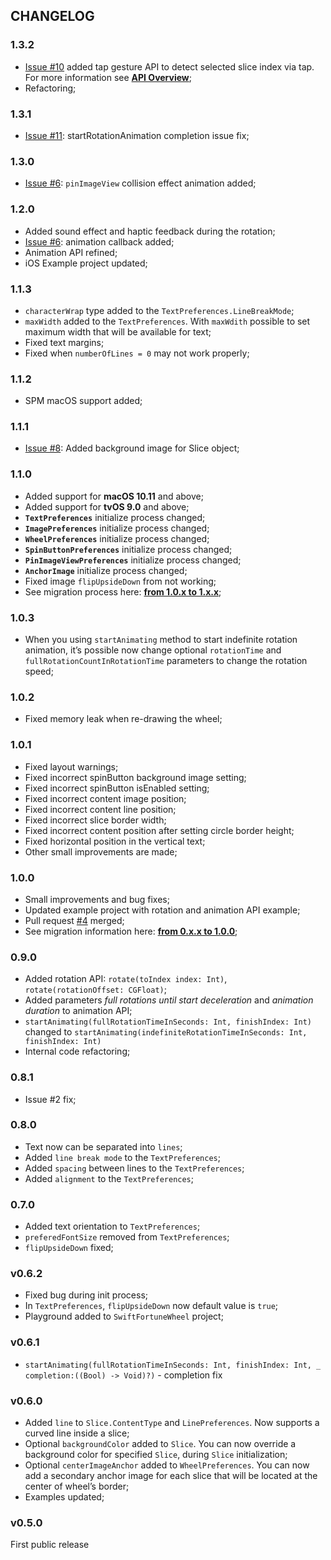 ## CHANGELOG

### 1.3.2
- [Issue #10](https://github.com/sh-khashimov/SwiftFortuneWheel/issues/10) added tap gesture API to detect selected slice index via tap. For more information see [**API Overview**](API_Overview.md);
- Refactoring;

### 1.3.1
- [Issue #11](https://github.com/sh-khashimov/SwiftFortuneWheel/issues/11): startRotationAnimation completion issue fix;

### 1.3.0
- [Issue #6](https://github.com/sh-khashimov/SwiftFortuneWheel/issues/6): `pinImageView` collision effect animation added;

### 1.2.0

- Added sound effect and haptic feedback during the rotation;
- [Issue #6](https://github.com/sh-khashimov/SwiftFortuneWheel/issues/6): animation callback added;
- Animation API refined;
- iOS Example project updated; 

### 1.1.3

- `characterWrap` type added to the `TextPreferences.LineBreakMode`;
- `maxWidth` added to the `TextPreferences`. With `maxWdith` possible to set maximum width that will be available for text;
- Fixed text margins;
- Fixed when `numberOfLines = 0` may not work properly;

### 1.1.2

- SPM macOS support added;

### 1.1.1
- [Issue #8](https://github.com/sh-khashimov/SwiftFortuneWheel/issues/8): Added background image for Slice object;

### 1.1.0

- Added support for **macOS 10.11** and above;
- Added support for **tvOS 9.0** and above;
- **`TextPreferences`** initialize process changed;
- **`ImagePreferences`** initialize process changed;
- **`WheelPreferences`** initialize process changed;
- **`SpinButtonPreferences`** initialize process changed;
- **`PinImageViewPreferences`** initialize process changed;
- **`AnchorImage`** initialize process changed;
- Fixed image `flipUpsideDown` from not working;
- See migration process here: [**from 1.0.x to 1.x.x**](Migrations/Migration_1_to_1.x.md);

### 1.0.3

- When you using `startAnimating` method to start indefinite rotation animation, it’s possible now change optional `rotationTime` and `fullRotationCountInRotationTime` parameters to change the rotation speed;

### 1.0.2

- Fixed memory leak when re-drawing the wheel;

### 1.0.1

- Fixed layout warnings;
- Fixed incorrect spinButton background image setting;
- Fixed incorrect spinButton isEnabled setting;
- Fixed incorrect content image position;
- Fixed incorrect content line position;
- Fixed incorrect slice border width;
- Fixed incorrect content position after setting circle border height;
- Fixed horizontal position in the vertical text;
- Other small improvements are made;

### 1.0.0

- Small improvements and bug fixes;
- Updated example project with rotation and animation API example;
- Pull request [#4](https://github.com/sh-khashimov/SwiftFortuneWheel/pull/4) merged;
- See migration information here: [**from 0.x.x to 1.0.0**](Migrations/Migration_0_to_1.md);

### 0.9.0
- Added rotation API: `rotate(toIndex index: Int)`, `rotate(rotationOffset: CGFloat)`;
- Added parameters *full rotations until start deceleration* and *animation duration* to animation API;
- `startAnimating(fullRotationTimeInSeconds: Int, finishIndex: Int)` changed to `startAnimating(indefiniteRotationTimeInSeconds: Int, finishIndex: Int)`
- Internal code refactoring;

### 0.8.1
- Issue #2 fix;

### 0.8.0
- Text now can be separated into `lines`;
- Added `line break mode` to the `TextPreferences`;
- Added `spacing` between lines to the `TextPreferences`;
- Added `alignment` to the `TextPreferences`;

### 0.7.0
- Added text orientation to `TextPreferences`;
- `preferedFontSize` removed from `TextPreferences`;
- `flipUpsideDown` fixed;


### v0.6.2
- Fixed bug during init process;
- In `TextPreferences`, `flipUpsideDown` now default value is `true`;
- Playground added to `SwiftFortuneWheel` project;


### v0.6.1

- `startAnimating(fullRotationTimeInSeconds: Int, finishIndex: Int, _ completion:((Bool) -> Void)?)` - completion fix

### v0.6.0
- Added `line` to `Slice.ContentType` and `LinePreferences`. Now supports a curved line inside a slice;
- Optional `backgroundColor` added to `Slice`. You can now override a background color for specified `Slice`, during `Slice` initialization;
- Optional `centerImageAnchor` added to `WheelPreferences`. You can now add a secondary anchor image for each slice that will be located at the center of wheel’s border;
- Examples updated;

### v0.5.0

First public release
